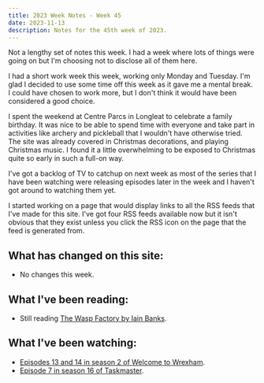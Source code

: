 ```yaml
---
title: 2023 Week Notes - Week 45
date: 2023-11-13
description: Notes for the 45th week of 2023.
---
```


Not a lengthy set of notes this week. I had a week where lots of things were going on but I'm choosing not to disclose all of them here.

I had a short work week this week, working only Monday and Tuesday. I'm glad I decided to use some time off this week as it gave me a mental break. I could have chosen to work more, but I don't think it would have been considered a good choice.

I spent the weekend at Centre Parcs in Longleat to celebrate a family birthday. It was nice to be able to spend time with everyone and take part in activities like archery and pickleball that I wouldn't have otherwise tried. The site was already covered in Christmas decorations, and playing Christmas music. I found it a little overwhelming to be exposed to Christmas quite so early in such a full-on way.

I've got a backlog of TV to catchup on next week as most of the series that I have been watching were releasing episodes later in the week and I haven't got around to watching them yet.

I started working on a page that would display links to all the RSS feeds that I've made for this site. I've got four RSS feeds available now but it isn't obvious that they exist unless you click the RSS icon on the page that the feed is generated from.

## What has changed on this site:

- No changes this week.

## What I've been reading:

- Still reading [The Wasp Factory by Iain Banks](/reading/#now).

## What I've been watching:

- [Episodes 13 and 14 in season 2 of Welcome to Wrexham](https://www.themoviedb.org/tv/126929/season/2).
- [Episode 7 in season 16 of Taskmaster](https://www.themoviedb.org/tv/63404/season/16/episode/7).
